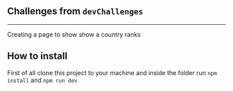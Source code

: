 ## Challenges from `devChallenges`

---

Creating a page to show show a country ranks

## How to install

First of all clone this project to your machine and inside the folder run `npm install` and `npm run dev`

